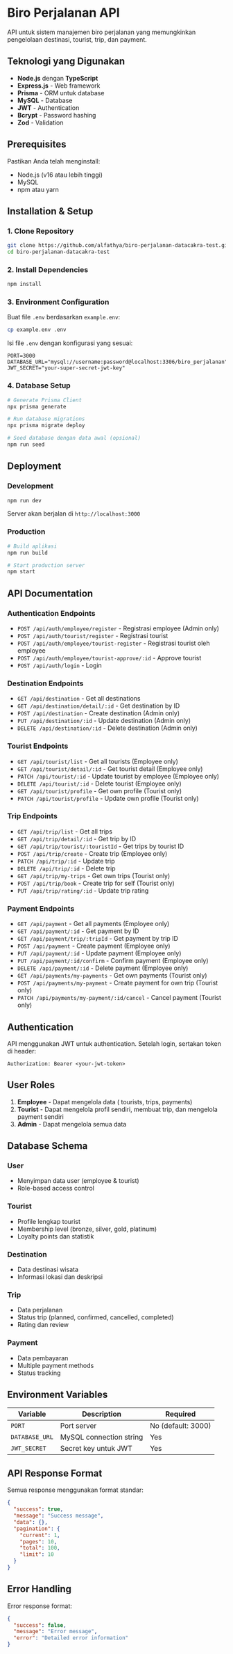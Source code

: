 # Biro Perjalanan API

API untuk sistem manajemen biro perjalanan yang memungkinkan pengelolaan destinasi, tourist, trip, dan payment.

## Teknologi yang Digunakan

- **Node.js** dengan **TypeScript**
- **Express.js** - Web framework
- **Prisma** - ORM untuk database
- **MySQL** - Database
- **JWT** - Authentication
- **Bcrypt** - Password hashing
- **Zod** - Validation

## Prerequisites

Pastikan Anda telah menginstall:
- Node.js (v16 atau lebih tinggi)
- MySQL
- npm atau yarn

## Installation & Setup

### 1. Clone Repository
```bash
git clone https://github.com/alfathya/biro-perjalanan-datacakra-test.git
cd biro-perjalanan-datacakra-test
```

### 2. Install Dependencies
```bash
npm install
```

### 3. Environment Configuration
Buat file `.env` berdasarkan `example.env`:
```bash
cp example.env .env
```

Isi file `.env` dengan konfigurasi yang sesuai:
```env
PORT=3000
DATABASE_URL="mysql://username:password@localhost:3306/biro_perjalanan"
JWT_SECRET="your-super-secret-jwt-key"
```

### 4. Database Setup
```bash
# Generate Prisma Client
npx prisma generate

# Run database migrations
npx prisma migrate deploy

# Seed database dengan data awal (opsional)
npm run seed
```

## Deployment

### Development
```bash
npm run dev
```
Server akan berjalan di `http://localhost:3000`

### Production
```bash
# Build aplikasi
npm run build

# Start production server
npm start
```

## API Documentation

### Authentication Endpoints
- `POST /api/auth/employee/register` - Registrasi employee (Admin only)
- `POST /api/auth/tourist/register` - Registrasi tourist
- `POST /api/auth/employee/tourist-register` - Registrasi tourist oleh employee
- `POST /api/auth/employee/tourist-approve/:id` - Approve tourist
- `POST /api/auth/login` - Login

### Destination Endpoints
- `GET /api/destination` - Get all destinations
- `GET /api/destination/detail/:id` - Get destination by ID
- `POST /api/destination` - Create destination (Admin only)
- `PUT /api/destination/:id` - Update destination (Admin only)
- `DELETE /api/destination/:id` - Delete destination (Admin only)

### Tourist Endpoints
- `GET /api/tourist/list` - Get all tourists (Employee only)
- `GET /api/tourist/detail/:id` - Get tourist detail (Employee only)
- `PATCH /api/tourist/:id` - Update tourist by employee (Employee only)
- `DELETE /api/tourist/:id` - Delete tourist (Employee only)
- `GET /api/tourist/profile` - Get own profile (Tourist only)
- `PATCH /api/tourist/profile` - Update own profile (Tourist only)

### Trip Endpoints
- `GET /api/trip/list` - Get all trips
- `GET /api/trip/detail/:id` - Get trip by ID
- `GET /api/trip/tourist/:touristId` - Get trips by tourist ID
- `POST /api/trip/create` - Create trip (Employee only)
- `PATCH /api/trip/:id` - Update trip
- `DELETE /api/trip/:id` - Delete trip
- `GET /api/trip/my-trips` - Get own trips (Tourist only)
- `POST /api/trip/book` - Create trip for self (Tourist only)
- `PUT /api/trip/rating/:id` - Update trip rating

### Payment Endpoints
- `GET /api/payment` - Get all payments (Employee only)
- `GET /api/payment/:id` - Get payment by ID
- `GET /api/payment/trip/:tripId` - Get payment by trip ID
- `POST /api/payment` - Create payment (Employee only)
- `PUT /api/payment/:id` - Update payment (Employee only)
- `PUT /api/payment/:id/confirm` - Confirm payment (Employee only)
- `DELETE /api/payment/:id` - Delete payment (Employee only)
- `GET /api/payments/my-payments` - Get own payments (Tourist only)
- `POST /api/payments/my-payment` - Create payment for own trip (Tourist only)
- `PATCH /api/payments/my-payment/:id/cancel` - Cancel payment (Tourist only)

## Authentication

API menggunakan JWT untuk authentication. Setelah login, sertakan token di header:
```
Authorization: Bearer <your-jwt-token>
```

## User Roles

1. **Employee** - Dapat mengelola data ( tourists, trips, payments)
2. **Tourist** - Dapat mengelola profil sendiri, membuat trip, dan mengelola payment sendiri
3. **Admin** - Dapat mengelola semua data

## Database Schema

### User
- Menyimpan data user (employee & tourist)
- Role-based access control

### Tourist
- Profile lengkap tourist
- Membership level (bronze, silver, gold, platinum)
- Loyalty points dan statistik

### Destination
- Data destinasi wisata
- Informasi lokasi dan deskripsi

### Trip
- Data perjalanan
- Status trip (planned, confirmed, cancelled, completed)
- Rating dan review

### Payment
- Data pembayaran
- Multiple payment methods
- Status tracking

## Environment Variables

| Variable | Description | Required |
|----------|-------------|----------|
| `PORT` | Port server | No (default: 3000) |
| `DATABASE_URL` | MySQL connection string | Yes |
| `JWT_SECRET` | Secret key untuk JWT | Yes |

## API Response Format

Semua response menggunakan format standar:
```json
{
  "success": true,
  "message": "Success message",
  "data": {},
  "pagination": {
    "current": 1,
    "pages": 10,
    "total": 100,
    "limit": 10
  }
}
```

## Error Handling

Error response format:
```json
{
  "success": false,
  "message": "Error message",
  "error": "Detailed error information"
}
```
